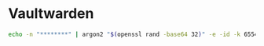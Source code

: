 # Vaultwarden

```bash
echo -n "********" | argon2 "$(openssl rand -base64 32)" -e -id -k 65540 -t 3 -p 4
```